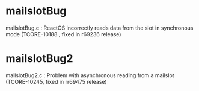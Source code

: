 # mailslotBug
mailslotBug.c  : ReactOS incorrectly reads data from the slot in synchronous mode (TCORE-10188 , fixed in r69236 release)
# mailslotBug2
mailslotBug2.c : Problem with asynchronous reading from a mailslot (TCORE-10245, fixed in rr69475 release)
